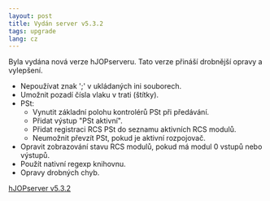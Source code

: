 ```yaml
---
layout: post
title: Vydán server v5.3.2
tags: upgrade
lang: cz
---
```


Byla vydána nová verze hJOPserveru. Tato verze přináší drobnější opravy
a vylepšení.

* Nepoužívat znak ';' v ukládaných ini souborech.
* Umožnit pozadí čísla vlaku v trati (štítky).
* PSt:
   - Vynutit základní polohu kontrolérů PSt při předávání.
   - Přidat výstup "PSt aktivní".
   - Přidat registraci RCS PSt do seznamu aktivních RCS modulů.
   - Neumožnit převzít PSt, pokud je aktivní rozpojovač.
* Opravit zobrazování stavu RCS modulů, pokud má modul 0 vstupů nebo
  výstupů.
* Použít nativní regexp knihovnu.
* Opravy drobných chyb.

<a class="btn" href="https://github.com/kmzbrnoI/hJOPserver/releases/tag/v5.3.2">hJOPserver v5.3.2</a>
